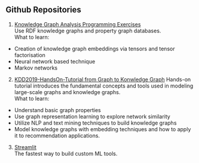 ## Github Repositories

1. [Knowledge Graph Analysis Programming Exercises](https://github.com/SmartDataAnalytics/Knowledge-Graph-Analysis-Programming-Exercises)  
Use RDF knowledge graphs and property graph databases.  
What to learn:
- Creation of knowledge graph embeddings via tensors and tensor factorisation
- Neural network based technique
- Markov networks

2. [KDD2019-HandsOn-Tutorial from Graph to Konwledge Graph](https://github.com/graph-knowledgegraph/KDD2019-HandsOn-Tutorial)  Hands-on tutorial introduces the fundamental concepts and tools used in modeling large-scale graphs and knowledge graphs.  
What to learn:
- Understand basic graph properties
- Use graph representation learning to explore network similarity
- Utilize NLP and text mining techniques to build knowledge graphs
- Model knowledge graphs with embedding techniques and how to apply it to recommendation applications.   

3. [Streamlit](https://github.com/streamlit/streamlit)  
The fastest way to build custom ML tools.  


